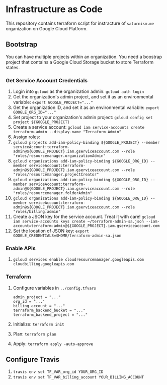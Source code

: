 # Infrastructure as Code

This repository contains terraform script for instracture of `saturnism.me` organization on Google Cloud Platform.

## Bootstrap

You can have multiple projects within an organization. You need a boostrap project that contains a Google Cloud Storage bucket to store Terraform states.


### Get Service Account Credentials

1. Login into `gcloud` as the organization admin: `gcloud auth login`
1. Get the organization's admin project, and set it as an environmental variable: `export GOOGLE_PROJECT="..."`
1. Get the organization ID, and set it as an environmental variable: `export GOOGLE_ORG_ID="..."`
1. Set project to your organization's admin project: `gcloud config set project ${GOOGLE_PROJECT}`
1. Create a service account: `gcloud iam service-accounts create terraform-admin --display-name "Terraform Admin"`
1. Assign roles:
  1. `gcloud projects add-iam-policy-binding ${GOOGLE_PROJECT} --member serviceAccount:terraform-admin@${GOOGLE_PROJECT}.iam.gserviceaccount.com --role "roles/resourcemanager.organizationAdmin"`
  1. `gcloud organizations add-iam-policy-binding ${GOOGLE_ORG_ID} --member serviceAccount:terraform-admin@${GOOGLE_PROJECT}.iam.gserviceaccount.com --role "roles/resourcemanager.projectCreator"`
  1. `gcloud organizations add-iam-policy-binding ${GOOGLE_ORG_ID} --member serviceAccount:terraform-admin@${GOOGLE_PROJECT}.iam.gserviceaccount.com --role "roles/resourcemanager.folderAdmin"`
  1. `gcloud organizations add-iam-policy-binding ${GOOGLE_ORG_ID} --member serviceAccount:terraform-admin@${GOOGLE_PROJECT}.iam.gserviceaccount.com --role "roles/billing.admin"`
1. Create a JSON key for the service account. Treat it with care! `gcloud iam service-accounts keys create ~/terraform-admin-sa.json --iam-account=terraform-admin@${GOOGLE_PROJECT}.iam.gserviceaccount.com`
1. Set the location of JSON key: `export GOOGLE_CREDENTIALS=$HOME/terraform-admin-sa.json`

### Enable APIs
1. `gcloud services enable cloudresourcemanager.googleapis.com cloudbilling.googleapis.com`

### Terraform
1. Configure variables in `../config.tfvars`

   ```
   admin_project = "..."
   org_id = "..."
   billing_account = "..."
   terraform_backend_bucket = "..."
   terraform_backend_project = "..."
   ```

1. Initialize: `terraform init`
1. Plan: `terraform plan`
1. Apply: `terraform apply -auto-approve`

## Configure Travis
1. `travis env set TF_VAR_org_id YOUR_ORG_ID`
1. `travis env set TF_VAR_billing_account YOUR_BILLING_ACCOUNT`
